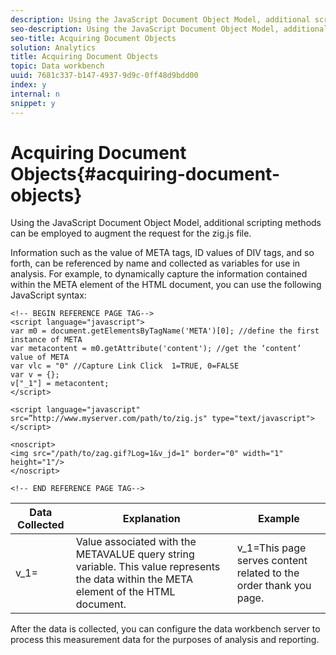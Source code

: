 ```yaml
---
description: Using the JavaScript Document Object Model, additional scripting methods can be employed to augment the request for the zig.js file.
seo-description: Using the JavaScript Document Object Model, additional scripting methods can be employed to augment the request for the zig.js file.
seo-title: Acquiring Document Objects
solution: Analytics
title: Acquiring Document Objects
topic: Data workbench
uuid: 7681c337-b147-4937-9d9c-0ff48d9bdd00
index: y
internal: n
snippet: y
---
```


# Acquiring Document Objects{#acquiring-document-objects}

Using the JavaScript Document Object Model, additional scripting methods can be employed to augment the request for the zig.js file.

 Information such as the value of META tags, ID values of DIV tags, and so forth, can be referenced by name and collected as variables for use in analysis. For example, to dynamically capture the information contained within the META element of the HTML document, you can use the following JavaScript syntax:

```
<!-- BEGIN REFERENCE PAGE TAG--> 
<script language="javascript"> 
var m0 = document.getElementsByTagName('META')[0]; //define the first instance of META 
var metacontent = m0.getAttribute('content'); //get the ‘content’ value of META 
var vlc = "0" //Capture Link Click  1=TRUE, 0=FALSE 
var v = {}; 
v["_1"] = metacontent; 
</script> 
 
<script language="javascript" src=”http://www.myserver.com/path/to/zig.js" type="text/javascript"></script> 
 
<noscript> 
<img src="/path/to/zag.gif?Log=1&v_jd=1" border="0" width="1" height="1"/> 
</noscript> 
 
<!-- END REFERENCE PAGE TAG-->
```

|  Data Collected  | Explanation  | Example  |
|---|---|---|
|  v_1=  | Value associated with the METAVALUE query string variable. This value represents the data within the META element of the HTML document.  | v_1=This page serves content related to the order thank you page.  |

After the data is collected, you can configure the data workbench server to process this measurement data for the purposes of analysis and reporting. 
